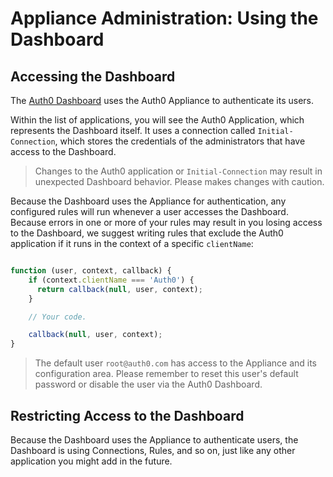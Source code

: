 # Appliance Administration: Using the Dashboard

## Accessing the Dashboard

The [Auth0 Dashboard](/appliance/dashboard) uses the Auth0 Appliance to authenticate its users.

Within the list of applications, you will see the Auth0 Application, which represents the Dashboard itself. It uses a connection called `Initial-Connection`, which stores the credentials of the administrators that have access to the Dashboard.

> Changes to the Auth0 application or `Initial-Connection` may result in unexpected Dashboard behavior. Please makes changes with caution.

Because the Dashboard uses the Appliance for authentication, any configured rules will run whenever a user accesses the Dashboard. Because errors in one or more of your rules may result in you losing access to the Dashboard, we suggest writing rules that exclude the Auth0 application if it runs in the context of a specific `clientName`:

```js

function (user, context, callback) {
    if (context.clientName === 'Auth0') {
      return callback(null, user, context);
    }

    // Your code.

    callback(null, user, context);
}

```

> The default user `root@auth0.com` has access to the Appliance and its configuration area. Please remember to reset this user's default password or disable the user via the Auth0 Dashboard.

## Restricting Access to the Dashboard

Because the Dashboard uses the Appliance to authenticate users, the Dashboard is using Connections, Rules, and so on, just like any other application you might add in the future.

